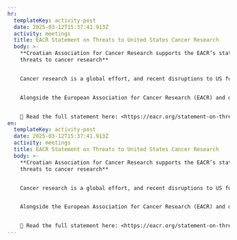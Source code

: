 ```yaml
---
hr:
  templateKey: activity-post
  date: 2025-03-12T15:37:41.913Z
  activity: meetings
  title: EACR Statement on Threats to United States Cancer Research
  body: >-
    **Croatian Association for Cancer Research supports the EACR’s statement on
    threats to cancer research**


    Cancer research is a global effort, and recent disruptions to US funding and infrastructure have far-reaching consequences. These challenges threaten not only US-based researchers but also international collaboration and the progress of life-saving cancer research and treatment.


    Alongside the European Association for Cancer Research (EACR) and other organizations, we stand in solidarity with our US colleagues and call for sustainable solutions to protect global cancer research.


    🔗 Read the full statement here: <https://eacr.org/statement-on-threats-to-research>
en:
  templateKey: activity-post
  date: 2025-03-12T15:37:41.913Z
  activity: meetings
  title: EACR Statement on Threats to United States Cancer Research
  body: >-
    **Croatian Association for Cancer Research supports the EACR’s statement on
    threats to cancer research**


    Cancer research is a global effort, and recent disruptions to US funding and infrastructure have far-reaching consequences. These challenges threaten not only US-based researchers but also international collaboration and the progress of life-saving cancer research and treatment.


    Alongside the European Association for Cancer Research (EACR) and other organizations, we stand in solidarity with our US colleagues and call for sustainable solutions to protect global cancer research.


    🔗 Read the full statement here: <https://eacr.org/statement-on-threats-to-research>
---
```

